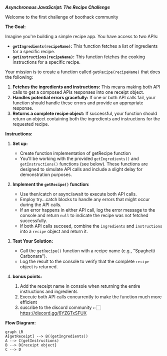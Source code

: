 ***Asynchronous JavaScript: The Recipe Challenge*** 

Welcome to the first challenge of boothack community

**The Goal:**

Imagine you're building a simple recipe app. You have access to two APIs:

-   **`getIngredients(recipeName)`:**  This function fetches a list of ingredients for a specific recipe.
-   **`getInstructions(recipeName)`:**  This function fetches the cooking instructions for a specific recipe.

Your mission is to create a function called  `getRecipe(recipeName)`  that does the following:

1.  **Fetches the ingredients and instructions:**  This means making both API calls to get a composed APIs responses into one receipt object.
2.  **Handles potential errors gracefully:**  If one or both API calls fail, your function should handle these errors and provide an appropriate response.
3.  **Returns a complete recipe object:**  If successful, your function should return an object containing both the ingredients and instructions for the requested recipe.

**Instructions:**

1.  **Set up:**
    -   Create  function implementation of getRecipe function
    -   You'll be working with the provided  `getIngredients()`  and  `getInstructions()`  functions (see below). These functions are designed to simulate API calls and include a slight delay for demonstration purposes.
2.  **Implement the  `getRecipe()`  function:**
    -   Use then/catch or async/await to execute both API calls.
    -   Employ  try...catch  blocks to handle any errors that might occur during the API calls.
    -   If an error happens in either API call, log the error message to the console and return  `null`  to indicate the recipe was not fetched successfully.
    -   If both API calls succeed, combine the  `ingredients`  and  `instructions`  into a  `recipe`  object and return it.
3.  **Test Your Solution:**
    -   Call the  `getRecipe()`  function with a recipe name (e.g., "Spaghetti Carbonara").
    -   Log the result to the console to verify that the complete  `recipe`  object is returned.

4.  **bonus points:**
	1. Add the receipt name in console when returning the entire instructions and ingredients 
	2. Execute both API calls concurrently to make the function much more efficient
	3. suscribe to the discord community 👉🏻 https://discord.gg/6YZGTxSFUX

**Flow Diagram:**

```mermaid
graph LR
A[getReceipt] --> B((getIngredients))
A --> C(getInstructions)
B --> D{receipt object}
C --> D
```
